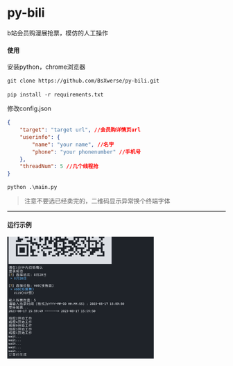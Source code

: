 # py-bili

b站会员购漫展抢票，模仿的人工操作

#### 使用

安装python，chrome浏览器

```shell
git clone https://github.com/BsXwerse/py-bili.git

pip install -r requirements.txt
```

修改config.json

```json
{
    "target": "target url", //会员购详情页url
    "userinfo": {
        "name": "your name", //名字
        "phone": "your phonenumber" //手机号
    },
    "threadNum": 5 //几个线程抢
}
```

```shell
python .\main.py
```

> 注意不要选已经卖完的，二维码显示异常换个终端字体

---

#### 运行示例

<img src="./example.png" style="zoom: 33%;" />